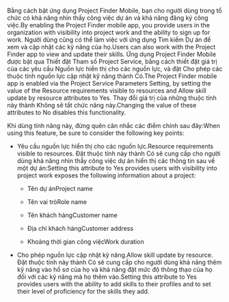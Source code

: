 <span data-ttu-id="8eae2-101">Bằng cách bật ứng dụng Project Finder Mobile, bạn cho người dùng trong tổ chức có khả năng nhìn thấy công việc dự án và khả năng đăng ký công việc.</span><span class="sxs-lookup"><span data-stu-id="8eae2-101">By enabling the Project Finder mobile app, you provide users in the organization with visibility into project work and the ability to sign up for work.</span></span> <span data-ttu-id="8eae2-102">Người dùng cũng có thể làm việc với ứng dụng Tìm kiếm Dự án để xem và cập nhật các kỹ năng của họ.</span><span class="sxs-lookup"><span data-stu-id="8eae2-102">Users can also work with the Project Finder app to view and update their skills.</span></span> <span data-ttu-id="8eae2-103">Ứng dụng Project Finder Mobile được bật qua Thiết đặt Tham số Project Service, bằng cách thiết đặt giá trị của các yêu cầu Nguồn lực hiển thị cho các nguồn lực, và đặt Cho phép các thuộc tính nguồn lực cập nhật kỹ năng thành Có.</span><span class="sxs-lookup"><span data-stu-id="8eae2-103">The Project Finder mobile app is enabled via the Project Service Parameters Setting, by setting the value of the Resource requirements visible to resources and Allow skill update by resource attributes to Yes.</span></span> <span data-ttu-id="8eae2-104">Thay đổi giá trị của những thuộc tính này thành Không sẽ tắt chức năng này.</span><span class="sxs-lookup"><span data-stu-id="8eae2-104">Changing the value of these attributes to No disables this functionality.</span></span>  
  
 <span data-ttu-id="8eae2-105">Khi dùng tính năng này, đừng quên cân nhắc các điểm chính sau đây:</span><span class="sxs-lookup"><span data-stu-id="8eae2-105">When using this feature, be sure to consider the following key points:</span></span>  
  
-   <span data-ttu-id="8eae2-106">Yêu cầu nguồn lực hiển thị cho các nguồn lực.</span><span class="sxs-lookup"><span data-stu-id="8eae2-106">Resource requirements visible to resources.</span></span> <span data-ttu-id="8eae2-107">Đặt thuộc tính này thành Có sẽ cung cấp cho người dùng khả năng nhìn thấy công việc dự án hiển thị các thông tin sau về một dự án:</span><span class="sxs-lookup"><span data-stu-id="8eae2-107">Setting this attribute to Yes provides users with visibility into project work exposes the following information about a project:</span></span>  
  
    -   <span data-ttu-id="8eae2-108">Tên dự án</span><span class="sxs-lookup"><span data-stu-id="8eae2-108">Project name</span></span>  
  
    -   <span data-ttu-id="8eae2-109">Tên vai trò</span><span class="sxs-lookup"><span data-stu-id="8eae2-109">Role name</span></span>  
  
    -   <span data-ttu-id="8eae2-110">Tên khách hàng</span><span class="sxs-lookup"><span data-stu-id="8eae2-110">Customer name</span></span>  
  
    -   <span data-ttu-id="8eae2-111">Địa chỉ khách hàng</span><span class="sxs-lookup"><span data-stu-id="8eae2-111">Customer address</span></span>  
  
    -   <span data-ttu-id="8eae2-112">Khoảng thời gian công việc</span><span class="sxs-lookup"><span data-stu-id="8eae2-112">Work duration</span></span>  
  
-   <span data-ttu-id="8eae2-113">Cho phép nguồn lực cập nhật kỹ năng.</span><span class="sxs-lookup"><span data-stu-id="8eae2-113">Allow skill update by resource.</span></span> <span data-ttu-id="8eae2-114">Đặt thuộc tính này thành Có sẽ cung cấp cho người dùng khả năng thêm kỹ năng vào hồ sơ của họ và khả năng đặt mức độ thông thạo của họ đối với các kỹ năng mà họ thêm vào.</span><span class="sxs-lookup"><span data-stu-id="8eae2-114">Setting this attribute to Yes provides users with the ability to add skills to their profiles and to set their level of proficiency for the skills they add.</span></span>